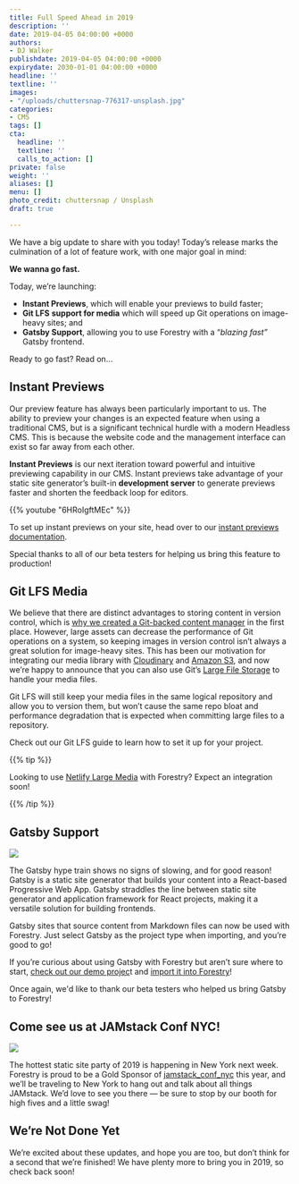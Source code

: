 ```yaml
---
title: Full Speed Ahead in 2019
description: ''
date: 2019-04-05 04:00:00 +0000
authors:
- DJ Walker
publishdate: 2019-04-05 04:00:00 +0000
expirydate: 2030-01-01 04:00:00 +0000
headline: ''
textline: ''
images:
- "/uploads/chuttersnap-776317-unsplash.jpg"
categories:
- CMS
tags: []
cta:
  headline: ''
  textline: ''
  calls_to_action: []
private: false
weight: ''
aliases: []
menu: []
photo_credit: chuttersnap / Unsplash
draft: true

---
```

We have a big update to share with you today! Today’s release marks the culmination of a lot of feature work, with one major goal in mind:

**We wanna go fast.**

Today, we’re launching:

* **Instant Previews**, which will enable your previews to build faster;
* **Git LFS** **support for media** which will speed up Git operations on image-heavy sites; and
* **Gatsby Support**, allowing you to use Forestry with a “_blazing fast”_ Gatsby frontend.

Ready to go fast? Read on…

## Instant Previews

Our preview feature has always been particularly important to us. The ability to preview your changes is an expected feature when using a traditional CMS, but is a significant technical hurdle with a modern Headless CMS. This is because the website code and the management interface can exist so far away from each other.

**Instant Previews** is our next iteration toward powerful and intuitive previewing capability in our CMS. Instant previews take advantage of your static site generator’s built-in **development server** to generate previews faster and shorten the feedback loop for editors.

{{% youtube "6HRoIgftMEc" %}}

To set up instant previews on your site, head over to our [instant previews documentation](https://forestry.io/docs/previews/instant-previews/).

Special thanks to all of our beta testers for helping us bring this feature to production!

## Git LFS Media

We believe that there are distinct advantages to storing content in version control, which is [why we created a Git-backed content manager](https://forestry.io/blog/why-we-created-a-git-backed-content-manager/) in the first place. However, large assets can decrease the performance of Git operations on a system, so keeping images in version control isn’t always a great solution for image-heavy sites. This has been our motivation for integrating our media library with [Cloudinary](https://forestry.io/docs/media/s3/) and [Amazon S3](https://forestry.io/docs/media/s3/), and now we’re happy to announce that you can also use Git’s [Large File Storage](https://git-lfs.github.com/) to handle your media files.

Git LFS will still keep your media files in the same logical repository and allow you to version them, but won’t cause the same repo bloat and performance degradation that is expected when committing large files to a repository.

Check out our Git LFS guide to learn how to set it up for your project.

{{% tip %}}

Looking to use [Netlify Large Media](https://www.netlify.com/blog/2019/02/26/manage-your-code-and-assets-together-with-netlify-large-media/) with Forestry? Expect an integration soon!

{{% /tip %}}

## Gatsby Support

![](/uploads/gatsby.svg)

The Gatsby hype train shows no signs of slowing, and for good reason! Gatsby is a static site generator that builds your content into a React-based Progressive Web App. Gatsby straddles the line between static site generator and application framework for React projects, making it a versatile solution for building frontends.

Gatsby sites that source content from Markdown files can now be used with Forestry. Just select Gatsby as the project type when importing, and you’re good to go!

If you’re curious about using Gatsby with Forestry but aren’t sure where to start, [check out our demo projec](https://forestryio.github.io/gatsby-starter-forestry/)t and [import it into Forestry](https://app.forestry.io/quick-start?repo=forestryio/gatsby-starter-forestry&branch=master&engine=gatsby)!

Once again, we'd like to thank our beta testers who helped us bring Gatsby to Forestry!

## Come see us at JAMstack Conf NYC!

![](/uploads/jamstackconf.png)

The hottest static site party of 2019 is happening in New York next week. Forestry is proud to be a Gold Sponsor of [jamstack_conf_nyc](https://jamstackconf.com/) this year, and we’ll be traveling to New York to hang out and talk about all things JAMstack. We’d love to see you there — be sure to stop by our booth for high fives and a little swag!

## We’re Not Done Yet

We’re excited about these updates, and hope you are too, but don’t think for a second that we’re finished! We have plenty more to bring you in 2019, so check back soon!